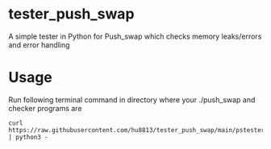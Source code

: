 # tester_push_swap
A simple tester in Python for Push_swap which checks memory leaks/errors and error handling

# Usage
Run following terminal command in directory where your ./push_swap and checker programs are
```
curl https://raw.githubusercontent.com/hu8813/tester_push_swap/main/pstester.py | python3 -
```
